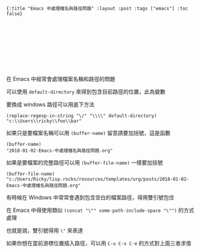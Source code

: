     {:title "Emacs 中處理檔名與路徑問題" :layout :post :tags ["emacs"] :toc false}


# 　


## 　

在 Emacs 中經常會處理檔案名稱和路徑的問題

可以使用 `default-directory` 來得到包含目前路徑的位置，此為變數

要換成 windows 路徑可以用底下方法

    (replace-regexp-in-string "\/" "\\\\" default-directory)
    "c:\\Users\\ricky\\foo\\bar"

如果只是要檔案名稱可以用 `(buffer-name)` 留意請要加括號，這是函數

    (buffer-name)
    "2018-01-02-Emacs-中處理檔名與路徑問題.org"

如果是要檔案的完整路徑可以用 `(buffer-file-name)` 一樣要加括號

    (buffer-file-name)
    "c:/Users/Ricky/lisp.rocks/resources/templates/org/posts/2018-01-02-Emacs-中處理檔名與路徑問題.org"

有時候在 Windows 中常常會遇到包含空白的檔案路徑，得用雙引號包住

在 Emacs 中得使用類似 `(concat "\"" some-path-include-space "\"")` 的方式處理

也就是說，雙引號得用 `\"` 來表達

如果你想在當前游標位置插入路徑，可以用 `C-u C-x C-e` 的方式對上面三者求值
